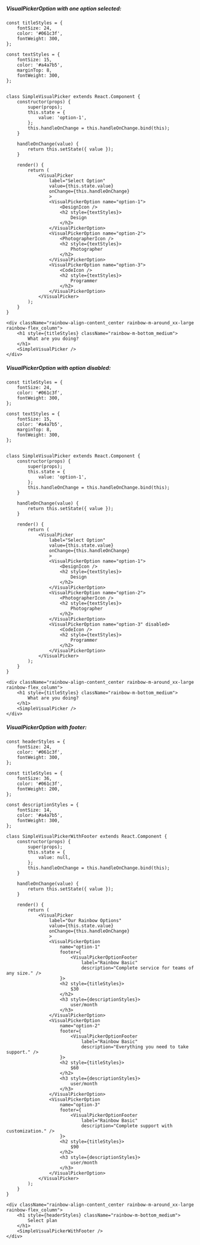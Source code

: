 ##### VisualPickerOption with one option selected:

    const titleStyles = {
        fontSize: 24,
        color: '#061c3f',
        fontWeight: 300,
    };

    const textStyles = {
        fontSize: 15,
        color: '#a4a7b5',
        marginTop: 8,
        fontWeight: 300,
    };


    class SimpleVisualPicker extends React.Component {
        constructor(props) {
            super(props);
            this.state = {
                value: 'option-1',
            };
            this.handleOnChange = this.handleOnChange.bind(this);
        }

        handleOnChange(value) {
            return this.setState({ value });
        }

        render() {
            return (
                <VisualPicker
                    label="Select Option"
                    value={this.state.value}
                    onChange={this.handleOnChange}
                    >
                    <VisualPickerOption name="option-1">
                        <DesignIcon />
                        <h2 style={textStyles}>
                            Design
                        </h2>
                    </VisualPickerOption>
                    <VisualPickerOption name="option-2">
                        <PhotographerIcon />
                        <h2 style={textStyles}>
                            Photographer
                        </h2>
                    </VisualPickerOption>
                    <VisualPickerOption name="option-3">
                        <CodeIcon />
                        <h2 style={textStyles}>
                            Programmer
                        </h2>
                    </VisualPickerOption>
                </VisualPicker>
            );
        }
    }

    <div className="rainbow-align-content_center rainbow-m-around_xx-large rainbow-flex_column">
        <h1 style={titleStyles} className="rainbow-m-bottom_medium">
            What are you doing?
        </h1>
        <SimpleVisualPicker />
    </div>

##### VisualPickerOption with option disabled:

    const titleStyles = {
        fontSize: 24,
        color: '#061c3f',
        fontWeight: 300,
    };

    const textStyles = {
        fontSize: 15,
        color: '#a4a7b5',
        marginTop: 8,
        fontWeight: 300,
    };


    class SimpleVisualPicker extends React.Component {
        constructor(props) {
            super(props);
            this.state = {
                value: 'option-1',
            };
            this.handleOnChange = this.handleOnChange.bind(this);
        }

        handleOnChange(value) {
            return this.setState({ value });
        }

        render() {
            return (
                <VisualPicker
                    label="Select Option"
                    value={this.state.value}
                    onChange={this.handleOnChange}
                    >
                    <VisualPickerOption name="option-1">
                        <DesignIcon />
                        <h2 style={textStyles}>
                            Design
                        </h2>
                    </VisualPickerOption>
                    <VisualPickerOption name="option-2">
                        <PhotographerIcon />
                        <h2 style={textStyles}>
                            Photographer
                        </h2>
                    </VisualPickerOption>
                    <VisualPickerOption name="option-3" disabled>
                        <CodeIcon />
                        <h2 style={textStyles}>
                            Programmer
                        </h2>
                    </VisualPickerOption>
                </VisualPicker>
            );
        }
    }

    <div className="rainbow-align-content_center rainbow-m-around_xx-large rainbow-flex_column">
        <h1 style={titleStyles} className="rainbow-m-bottom_medium">
            What are you doing?
        </h1>
        <SimpleVisualPicker />
    </div>

##### VisualPickerOption with footer:

    const headerStyles = {
        fontSize: 24,
        color: '#061c3f',
        fontWeight: 300,
    };

    const titleStyles = {
        fontSize: 36,
        color: '#061c3f',
        fontWeight: 200,
    };

    const descriptionStyles = {
        fontSize: 14,
        color: '#a4a7b5',
        fontWeight: 300,
    };

    class SimpleVisualPickerWithFooter extends React.Component {
        constructor(props) {
            super(props);
            this.state = {
                value: null,
            };
            this.handleOnChange = this.handleOnChange.bind(this);
        }

        handleOnChange(value) {
            return this.setState({ value });
        }

        render() {
            return (
                <VisualPicker
                    label="Our Rainbow Options"
                    value={this.state.value}
                    onChange={this.handleOnChange}
                    >
                    <VisualPickerOption
                        name="option-1"
                        footer={
                            <VisualPickerOptionFooter
                                label="Rainbow Basic"
                                description="Complete service for teams of any size." />
                        }>
                        <h2 style={titleStyles}>
                            $30
                        </h2>
                        <h3 style={descriptionStyles}>
                            user/month
                        </h3>
                    </VisualPickerOption>
                    <VisualPickerOption
                        name="option-2"
                        footer={
                            <VisualPickerOptionFooter
                                label="Rainbow Basic"
                                description="Everything you need to take support." />
                        }>
                        <h2 style={titleStyles}>
                            $60
                        </h2>
                        <h3 style={descriptionStyles}>
                            user/month
                        </h3>
                    </VisualPickerOption>
                    <VisualPickerOption
                        name="option-3"
                        footer={
                            <VisualPickerOptionFooter
                                label="Rainbow Basic"
                                description="Complete support with customization." />
                        }>
                        <h2 style={titleStyles}>
                            $90
                        </h2>
                        <h3 style={descriptionStyles}>
                            user/month
                        </h3>
                    </VisualPickerOption>
                </VisualPicker>
            );
        }
    }

    <div className="rainbow-align-content_center rainbow-m-around_xx-large rainbow-flex_column">
        <h1 style={headerStyles} className="rainbow-m-bottom_medium">
            Select plan
        </h1>
        <SimpleVisualPickerWithFooter />
    </div>
